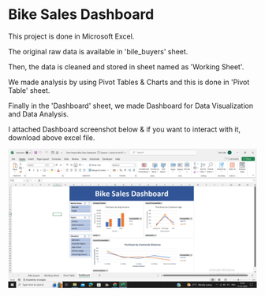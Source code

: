 # Bike Sales Dashboard

This project is done in Microsoft Excel.

The original raw data is available in 'bile_buyers' sheet.

Then, the data is cleaned and stored in sheet named as 'Working Sheet'.

We made analysis by using Pivot Tables & Charts and this is done in 'Pivot Table' sheet.

Finally in the 'Dashboard' sheet, we made Dashboard for Data Visualization and Data Analysis.

I attached Dashboard screenshot below & if you want to interact with it, download above excel file.

![](Excel%20Project%20%3A%20Bike%20Sales%20Dashboard/Bike%20Sales%20Dashboard%20Screenshot.png)
